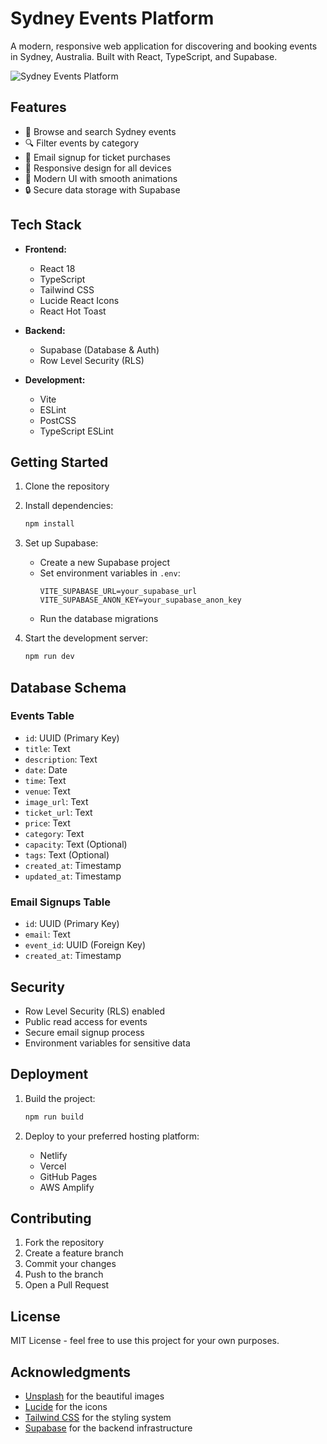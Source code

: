 # Sydney Events Platform

A modern, responsive web application for discovering and booking events in Sydney, Australia. Built with React, TypeScript, and Supabase.

![Sydney Events Platform](https://images.unsplash.com/photo-1624138784614-87fd1b6528f8?auto=format&fit=crop&q=80)

## Features

- 🎫 Browse and search Sydney events
- 🔍 Filter events by category
- 📧 Email signup for ticket purchases
- 📱 Responsive design for all devices
- 🎨 Modern UI with smooth animations
- 🔒 Secure data storage with Supabase

## Tech Stack

- **Frontend:**
  - React 18
  - TypeScript
  - Tailwind CSS
  - Lucide React Icons
  - React Hot Toast

- **Backend:**
  - Supabase (Database & Auth)
  - Row Level Security (RLS)

- **Development:**
  - Vite
  - ESLint
  - PostCSS
  - TypeScript ESLint

## Getting Started

1. Clone the repository
2. Install dependencies:
   ```bash
   npm install
   ```
3. Set up Supabase:
   - Create a new Supabase project
   - Set environment variables in `.env`:
     ```
     VITE_SUPABASE_URL=your_supabase_url
     VITE_SUPABASE_ANON_KEY=your_supabase_anon_key
     ```
   - Run the database migrations

4. Start the development server:
   ```bash
   npm run dev
   ```

## Database Schema

### Events Table
- `id`: UUID (Primary Key)
- `title`: Text
- `description`: Text
- `date`: Date
- `time`: Text
- `venue`: Text
- `image_url`: Text
- `ticket_url`: Text
- `price`: Text
- `category`: Text
- `capacity`: Text (Optional)
- `tags`: Text (Optional)
- `created_at`: Timestamp
- `updated_at`: Timestamp

### Email Signups Table
- `id`: UUID (Primary Key)
- `email`: Text
- `event_id`: UUID (Foreign Key)
- `created_at`: Timestamp

## Security

- Row Level Security (RLS) enabled
- Public read access for events
- Secure email signup process
- Environment variables for sensitive data

## Deployment

1. Build the project:
   ```bash
   npm run build
   ```

2. Deploy to your preferred hosting platform:
   - Netlify
   - Vercel
   - GitHub Pages
   - AWS Amplify

## Contributing

1. Fork the repository
2. Create a feature branch
3. Commit your changes
4. Push to the branch
5. Open a Pull Request

## License

MIT License - feel free to use this project for your own purposes.

## Acknowledgments

- [Unsplash](https://unsplash.com) for the beautiful images
- [Lucide](https://lucide.dev) for the icons
- [Tailwind CSS](https://tailwindcss.com) for the styling system
- [Supabase](https://supabase.com) for the backend infrastructure